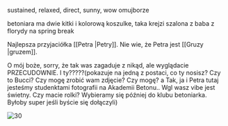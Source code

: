 

sustained, relaxed, direct, sunny, wow omujborze

betoniara ma dwie kitki i kolorową koszulke, taka krejzi szalona z baba z florydy na spring break

Najlepsza przyjaciółka [[Petra |Petry]]. Nie wie, że Petra jest [[Gruzy |gruzem]]. 

O mój boże, sorry, że tak was zagaduje z nikąd, ale wyglądacie PRZECUDOWNIE. I ty?????(pokazuje na jedną z postaci, co ty nosisz? Czy to Bucci? Czy mogę zrobić wam zdjęcie? Czy mogę? a Tak, ja i Petra tutaj jesteśmy studenktami fotografii na Akademii Betonu.. Wgl wasz vibe jest świetny. Czy macie rolki? Wybieramy się później do klubu betoniarka. Byłoby super jeśli byście się dołączyli)
  

![30](https://lh7-us.googleusercontent.com/zzlkccN4rABcaMQeIcD17rPrDAtp51Ht5B7PMaJu35I4ocdSOAFF3T-CVlyIKjozahmetCrMXz2Lonlw4e8zTu0ooKNPQKroZm9hzs-L9NNhbNkCYc2xgIvUFrdPe3v5v8ofVze2UR2semIVXfRkpSk)
